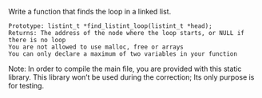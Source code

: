  Write a function that finds the loop in a linked list.

    Prototype: listint_t *find_listint_loop(listint_t *head);
    Returns: The address of the node where the loop starts, or NULL if there is no loop
    You are not allowed to use malloc, free or arrays
    You can only declare a maximum of two variables in your function

Note: In order to compile the main file, you are provided with this static library. This library won’t be used during the correction; Its only purpose is for testing.
